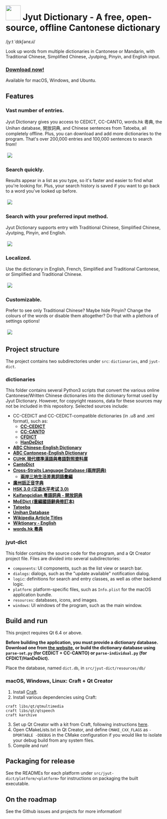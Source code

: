 # <img src="/docs/icon/icon.png?raw=true" height="48"> Jyut Dictionary - A free, open-source, offline Cantonese dictionary

/jyːt ˈdɪkʃənɛɹi/

Look up words from multiple dictionaries in Cantonese or Mandarin, with Traditional Chinese, Simplified Chinese, Jyutping, Pinyin, and English input.

### [Download now!](https://jyutdictionary.com/#download-program)

Available for macOS, Windows, and Ubuntu.

## Features

### Vast number of entries.
Jyut Dictionary gives you access to CEDICT, CC-CANTO, words.hk 粵典, the Unihan database, 開放詞典, and Chinese sentences from Tatoeba, all completely offline. Plus, you can download and add more dictionaries to the program. That's over 200,000 entries and 100,000 sentences to search from!

<img src="/docs/screenshots/mac/search.png?raw=true" style="margin: 5px">

### Search quickly.
Results appear in a list as you type, so it's faster and easier to find what you're looking for. Plus, your search history is saved if you want to go back to a word you've looked up before.

<img src="/docs/screenshots/mac/search_animated.gif?raw=true" style="margin: 5px">

### Search with your preferred input method.
Jyut Dictionary supports entry with Traditional Chinese, Simplified Chinese, Jyutping, Pinyin, and English.

<img src="/docs/screenshots/mac/search_options.gif?raw=true" style="margin: 5px">

### Localized.
Use the dictionary in English, French, Simplified and Traditional Cantonese, or Simplified and Traditional Chinese.

<img src="/docs/screenshots/mac/search_localization.gif?raw=true" style="margin: 5px">

### Customizable.
Prefer to see only Traditional Chinese? Maybe hide Pinyin? Change the colours of the words or disable them altogether? Do that with a plethora of settings options!

<img src="/docs/screenshots/mac/settings.png?raw=true" style="margin: 5px">

## Project structure

The project contains two subdirectories under `src`: `dictionaries`, and `jyut-dict`.

### dictionaries

This folder contains several Python3 scripts that convert the various online Cantonese/Written Chinese dictionaries into the dictionary format used by Jyut Dictionary. However, for copyright reasons, data for these sources may not be included in this repository. Selected sources include:
- CC-CEDICT and CC-CEDICT-compatible dictionaries (in .u8 and .xml format), such as:
  - **[CC-CEDICT](https://cc-cedict.org/editor/editor.php?handler=Download)**
  - **[CC-CANTO](https://cantonese.org/download.html)**
  - **[CFDICT](https://chine.in/mandarin/dictionnaire/)**
  - **[HanDeDict](https://handedict.zydeo.net/de)**
- **[ABC Chinese-English Dictionary](https://wenlin.com/abc)**
- **[ABC Cantonese-English Dictionary](https://wenlin.co/wow/Project:Jyut)**
- **[CUHK 現代標準漢語與粵語對照資料庫](https://apps.itsc.cuhk.edu.hk/hanyu/Page/Cover.aspx)**
- **[CantoDict](https://www.cantonese.sheik.co.uk/)**
- **[Cross-Straits Language Database (兩岸詞典)](http://www.chinese-linguipedia.org/)**
  - **[兩岸三地生活差異詞語彙編](https://github.com/g0v/moedict-data-csld/blob/master/%E5%85%A9%E5%B2%B8%E4%B8%89%E5%9C%B0%E7%94%9F%E6%B4%BB%E5%B7%AE%E7%95%B0%E8%A9%9E%E8%AA%9E%E5%BD%99%E7%B7%A8-%E5%90%8C%E5%90%8D%E7%95%B0%E5%AF%A6.csv)**
- **[廣州話正音字典](https://github.com/jyutnet/cantonese-books-data/tree/master/2004_%E5%BB%A3%E5%B7%9E%E8%A9%B1%E6%AD%A3%E9%9F%B3%E5%AD%97%E5%85%B8)**
- **[HSK 3.0 (汉语水平考试 3.0)](https://github.com/elkmovie/hsk30)**
- **[Kaifangcidian 粵語詞典 - 開放詞典](https://www.kaifangcidian.com/han/yue)**
- **[MoEDict (重編國語辭典修訂本)](http://dict.revised.moe.edu.tw/cbdic/)**
- **[Tatoeba](https://tatoeba.org/eng/downloads)**
- **[Unihan Database](https://www.unicode.org/reports/tr38/)**
- **[Wikipedia Article Titles](https://wikipedia.org)**
- **[Wiktionary - English](https://en.wiktionary.org/wiki/Wiktionary:Main_Page)**
- **[words.hk 粵典](https://words.hk/)**

### jyut-dict

This folder contains the source code for the program, and a Qt Creator project file. Files are divided into several subdirectories:
- `components`: UI components, such as the list view or search bar.
- `dialogs`: dialogs, such as the "update available" notification dialog.
- `logic`: definitions for search and entry classes, as well as other backend logic.
- `platform`: platform-specific files, such as `Info.plist` for the macOS application bundle.
- `resources`: databases, icons, and images.
- `windows`: UI windows of the program, such as the main window.

## Build and run

This project requires Qt 6.4 or above.

**Before building the application, you must provide a dictionary database. Download one from [the website](https://jyutdictionary.com/#download-addon), or build the dictionary database using `parse-set.py` (for CEDICT + CC-CANTO) or `parse-individual.py` (for CFDICT/HanDeDict).**

Place the database, named `dict.db`, in `src/jyut-dict/resources/db/`

### macOS, Windows, Linux: Craft + Qt Creator
1. Install [Craft](https://community.kde.org/Craft).
2. Install various dependencies using Craft:
```
craft libs/qt/qtmultimedia
craft libs/qt/qtspeech
craft karchive
```
3. Set up Qt Creator with a kit from Craft, following instructions [here](https://community.kde.org/Craft#Using_Craft_with_an_IDE).
4. Open CMakeLists.txt in Qt Creator, and define `CMAKE_CXX_FLAGS` as `-DPORTABLE -DDEBUG` in the CMake configuration if you would like to isolate your debug build from any system files.
5. Compile and run!

## Packaging for release

See the READMEs for each platform under `src/jyut-dict/platform/<platform>` for instructions on packaging the built executable.

## On the roadmap
See the Github issues and projects for more information!
